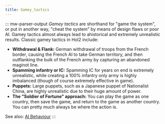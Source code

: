 ```yaml
---
title: Gamey_tactics
---
```


::: mw-parser-output
_Gamey tactics_ are shorthand for \"game the system\", or put in another
way, \"cheat the system\" by means of design flaws or poor AI. Gamey
tactics almost always lead to ahistorical and extremely unrealistic
results. Classic gamey tactics in HoI2 include:

- **Withdrawal & Flank:** German withdrawal of troops from the French
  border, causing the French AI to take German territory, and then
  outflanking the bulk of the French army by capturing an abandoned
  maginot line.
- **Spamming infantry or IC:** Spamming IC for years on end is
  extremely unrealistic, while creating a 100% infantry only army is
  highly imbalanced (though of course extremely effective in game).
- **Puppets:** Large puppets, such as a Japanese puppet of Nationalist
  China, are highly unrealistic due to their huge amount of power.
- **The \"Soldier of Fortune\" approach:** You can play the game as
  one country, then save the game, and return to the game as another
  country. You can pretty much always be where the action is.

See also: [AI Behaviour‎](/wiki/AI_Behaviour "AI Behaviour")
:::
